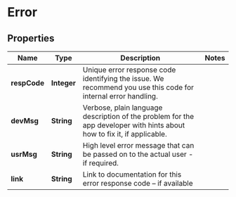 # Error

## Properties
Name | Type | Description | Notes
------------ | ------------- | ------------- | -------------
**respCode** | **Integer** | Unique error response code identifying the issue. We recommend you use this code for internal error handling. | 
**devMsg** | **String** | Verbose, plain language description of the problem for the app developer with hints about how to fix it, if applicable. | 
**usrMsg** | **String** | High level error message that can be passed on to the actual user - if required. | 
**link** | **String** | Link to documentation for this error response code – if available | 

